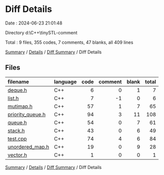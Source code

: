 # Diff Details

Date : 2024-06-23 21:01:48

Directory d:\\C++\\tinySTL-comment

Total : 9 files,  355 codes, 7 comments, 47 blanks, all 409 lines

[Summary](results.md) / [Details](details.md) / [Diff Summary](diff.md) / Diff Details

## Files
| filename | language | code | comment | blank | total |
| :--- | :--- | ---: | ---: | ---: | ---: |
| [deque.h](/deque.h) | C++ | 6 | 0 | 1 | 7 |
| [list.h](/list.h) | C++ | 7 | -1 | 0 | 6 |
| [mutimap.h](/mutimap.h) | C++ | 57 | 1 | 7 | 65 |
| [priority_queue.h](/priority_queue.h) | C++ | 94 | 3 | 11 | 108 |
| [queue.h](/queue.h) | C++ | 54 | 0 | 7 | 61 |
| [stack.h](/stack.h) | C++ | 43 | 0 | 6 | 49 |
| [test.cpp](/test.cpp) | C++ | 74 | 4 | 6 | 84 |
| [unordered_map.h](/unordered_map.h) | C++ | 19 | 0 | 9 | 28 |
| [vector.h](/vector.h) | C++ | 1 | 0 | 0 | 1 |

[Summary](results.md) / [Details](details.md) / [Diff Summary](diff.md) / Diff Details